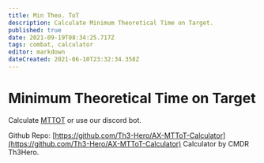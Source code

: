 ```yaml
---
title: Min Theo. ToT
description: Calculate Minimum Theoretical Time on Target.
published: true
date: 2021-09-19T08:34:25.717Z
tags: combat, calculator
editor: markdown
dateCreated: 2021-06-10T23:32:34.358Z
---
```


# Minimum Theoretical Time on Target



Calculate [MTTOT](https://th3-hero.github.io/AX-MTToT-Calculator/) or use our discord bot.

Github Repo: [https://github.com/Th3-Hero/AX-MTToT-Calculator](https://github.com/Th3-Hero/AX-MTToT-Calculator) Calculator by CMDR Th3Hero.
